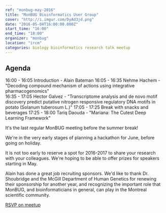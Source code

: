 ```yaml
---
ref: "monbug-may-2016"
title: "MonBUG Bioinformatics User Group"
cover: "http://i.imgur.com/DyAd3jd.png"
date: "2016-05-04T16:00:00.000Z"
start_time: "16:00"
end_time: "18:00"
organizer: "monbug"
location: "ircm"
categories: biology bioinformatics research talk meetup
---
```

## Agenda

16:00 - 16:05 Introduction - Alain Bateman
16:05 - 16:35 Nehme Hachem -"Decoding compound mechanism of actions using integrative pharmacogenomics"  
16:35 - 17:05 Hector Galvez - "Transcriptome analysis and de novo motif discovery predict putative nitrogen responsive regulatory DNA motifs in potato (Solanum tuberosum L.)"
17:05 - 17:25 Break with snacks and beverages
17:25 - 18:00 Tariq Daouda - "Mariana: The Cutest Deep Learning Framework"

It's the last regular MonBUG meeting before the summer break!

We're in the very early stages of planning a hackathon for June, before going on holiday.

It is not too early to reserve a spot for 2016-2017 to share your research with your colleagues. We're hoping to be able to offer prizes for speakers starting in May.

Alain has done a great job recruiting sponsors.
We'd like to thank Dr. Shoubridge and the McGill Department of Human Genetics for renewing their sponsorship for another year, and recognizing the important role that MonBUG, and bioinformaticians in general, can play in the Montreal scientific community.

[RSVP on meetup](http://www.meetup.com/MonBUG/events/230115260/)
